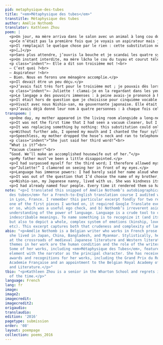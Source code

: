 ```yaml
---
pid: metaphysique-des-tubes
title: "<em>Métaphysique des tubes</em>"
transtitle: Métaphysique des tubes
author: Amélie Nothomb
translator: Kathleen Zhou
poem: |
  <p>Un jour, ma mère arriva dans le salon avec un animal à long cou dont la queue mince et longue terminait dans une prise de courant. Elle poussa un bouton et la bête amorça une plainte régulière et ininterrompue. La tête se mit à bouger sur le sol en un mouvement de va-et-vient qui entraînait le bras de Maman derrière elle. Parfois le corps avançait sur ses pattes qui étaient des roulettes.</p>
  <p>Ce n’était pas la première fois que je voyais un aspirateur mais je n’avais pas encore réfléchi à sa condition. Je m’approchai de lui à quatre pattes pour être à sa hauteur ; je savais qu’il fallait toujours être à la hauteur de ce que l’on examinait. Je suivis sa tête et posai ma joue sur le tapis pour observer ce qui se passait. Il y avait un miracle : l’appareil avalait les réalités matérielles qu’il rencontrait et les transformait en inexistence.</p>
  <p>Il remplaçait le quelque chose par le rien : cette substitution ne pouvait être qu’œuvre divine.</p>
  <p>[…]</p>
  <p>Sans plus attendre, j’ouvris la bouche et je scandai les quatre syllabes : « Aspirateur! »</p>
  <p>Un instant interdite, ma mère lâcha le cou du tuyau et courut téléphoner à mon père :
  <p class="indent">— Elle a dit son troisième mot !<br>
  — C’est quoi ?<br>
  — Aspirateur !<br>
  — Bien. Nous en ferons une ménagère accomplie.</p>
  <p>Il devait être un peu déçu.</p>
  <p>J’avais fait très fort pour le troisième mot ; je pouvais dès lors me permettre d’être moins existentielle pour le quatrième. Estimant que ma sœur, de deux ans et demi mon aînée, était une bonne personne, j’élus son prénom.</p>
  <p class="indent">— Juliette ! clamai-je en la regardant dans les yeux.</p>
  <p>Le langage a des pouvoirs immenses : à peine avais-je prononcé à haute voix ce nom que nous nous prîmes l’une pour l’autre d’une folle passion. Ma sœur me saisit entre ses bras et me serra. Tel le philtre d’amour de Tristan et Iseult, le mot nous avait unies pour toujours.</p>
  <p>Il était hors de question que je choisisse pour cinquième vocable le prénom de mon frère, de quatre ans mon aîné : ce mauvais sujet avait passé un après-midi assis sur ma tête à lire un <em>Tintin</em>. Il adorait me persécuter. Pour le punir, je ne le nommerai pas. Ainsi il n’existerait pas tellement.</p>
  <p>Vivait avec nous Nishio-san, ma gouvernante japonaise. Elle était la bonté même et me dorlotait pendant des heures. Elle ne parlait aucune autre langue que la sienne. Je comprenais tout ce qu’elle disait. Mon cinquième mot fut donc nippon puisque je la nommai.</p>
  <p>J’avais déjà donné leur nom à quatre personnes : à chaque fois cela les rendait si heureuses que je ne doutais pas de l’importance de la parole : elle prouvait aux individus qu’ils étaient là. J’en conclus qu’ils n’en n’étaient pas sûrs. Ils avaient besoin de moi pour le savoir.</p>
transpoem: |
  <p>One day, my mother appeared in the living room alongside a long-necked animal with a slim and long tail ending in a power outlet. She pressed a button and the creature emitted a long and uninterrupted whine. Its head moved close to the ground, in a back-and-forth manner that dragged Mama’s arms behind her. Sometimes, its body advanced on its paws, which were small wheels.</p>
  <p>It was not the first time that I had seen a vacuum cleaner, but I had not yet reflected on its condition. I approached it on all fours to be at its level; I knew you should always be at the same level as the subject being examined. I followed its head and rested my cheek on the carpet to observe what was happening. Then there was a miracle: the creature swallowed the material entities it encountered and made them nonexistent.</p>
  <p>It was replacing something by nothing: this substitution could only be divine work.</p> <p>[…]</p>
  <p>Without further ado, I opened my mouth and I chanted the four syllables: “Vacuum cleaner!”</p>
  <p>Speechless, my mother dropped the hose’s neck and ran to telephone my father:</p>
  <p class="indent">“She just said her third word!”<br>
  “What is it?”<br>
  “Vacuum cleaner!”<br>
  “Good. We’ll make an accomplished housewife out of her.”</p>
  <p>My father must’ve been a little disappointed.</p>
  <p>I had surpassed myself for the third word; I therefore allowed myself to be less existential for the fourth. Deciding that my sister, two and-a-half-years my elder, was a good person, I elected to say her name.</p>
  <p>“Juliette!” I clamored on seeing her in front of my eyes.</p>
  <p>Language has immense powers: I had barely said her name aloud when we felt a crazy passion for one another. My sister seized me in her arms and hugged me tight. Like the love potion of Tristan and Iseult, the word had united us forever.</p>
  <p>It was out of the question that I’d choose the name of my brother, four years my elder, as my fifth word: that nasty piece of work had passed one afternoon sitting on my head while reading a <em>Tintin</em>. He adored persecuting me. As punishment, I would not name him. And so he did not really exist.</p>
  <p>Nishio-san, my Japanese nanny, lived with us. She was kindness itself and coddled me for hours. She did not speak any other language but her own. I understood everything she said. My fifth word was Japanese because I chose Nishio-san’s name.</p>
  <p>I had already named four people. Every time it rendered them so happy that I never doubted the importance of speech: it proved to people that they existed. I concluded that they weren’t entirely sure of it. They needed me to tell them.</p>
note: "<p>I translated this snipped of Amélie Nothomb’s autobiographical novel <em>Métaphysique
  des tubes</em> for a French-to-English translation course I audited while abroad
  in Lyon, France. I remember this particular excerpt fondly for two reasons: a) as
  one of the first pieces I worked on, it required Google Translate every third word
  or so, which was a useful ego check, and b) Nothomb’s irreverent aside masks a deeper
  understanding of the power of language. Language is a crude tool to communicate
  indescribable meanings. To name something is to recognize it (and its existence),
  but also to depict a whole, complex system of emotions (kinship, love, disdain,
  etc). This excerpt captures both that crudeness and complexity of language.</p>"
abio: "<p>Amélie Nothomb is a Belgian writer who works in French prose. Growing up,
  she lived in Japan, China, Bangladesh, and Myanmar. Stylistically, her writing is
  at the crossroads of medieval Japanese literature and Western literature. Principal
  themes in her work are the human condition and the role of the writer in a story.
  Some of her works, including <em>Métaphysique des Tubes</em>, feature an autobiographical
  element with the narrator as the principal character. She has received numerous
  awards and recognitions for her works, including the Grand Prix du Roman from the
  Academie Française and an appointment to the Belgian Royal Academy of French Language
  and Literature.</p>"
tbio: "<p>Kathleen Zhou is a senior in the Wharton School and regrets it only 40%
  of the time.</p>"
language: French
lang: fr
image:
image2:
imagecredit:
imagecredit2:
origaudio:
translaudio:
edition: '2016'
pagetype: submission
order: '08'
layout: poempage
collection: poems_2016
---
```

